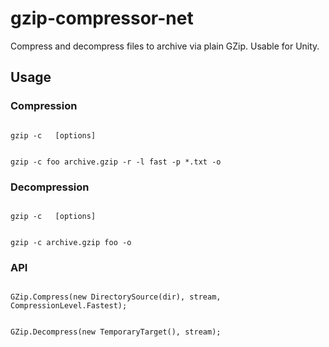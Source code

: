 # gzip-compressor-net

Compress and decompress files to archive via plain GZip. Usable for Unity.

## Usage

### Compression

<code>
gzip -c <folder-to-compress> <archive-file> [options]  
  
gzip -c foo archive.gzip -r -l fast -p *.txt -o
  </code>

### Decompression

<code>
gzip -c <archive-file> <target-folder> [options]
  
gzip -c archive.gzip foo -o
</code>
  
### API

<code>
GZip.Compress(new DirectorySource(dir), stream, CompressionLevel.Fastest);

GZip.Decompress(new TemporaryTarget(), stream);
</code>
